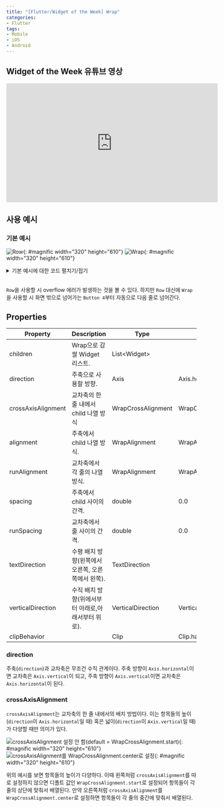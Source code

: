 ```yaml
---
title: "[Flutter/Widget of the Week] Wrap"
categories:
- Flutter
tags:
- Mobile
- iOS
- Android
---
```


## Widget of the Week 유튜브 영상

<iframe width="560" height="315" src="https://www.youtube.com/embed/z5iw2SeFx2M?cc_load_policy=1" frameborder="0" allowfullscreen></iframe>

<br>



## 사용 예시

### 기본 예시

![Row](/assets/flutter/WidgetOfTheWeek/3.Wrap/Example1.png){: #magnific width="320" height="610"}
![Wrap](/assets/flutter/WidgetOfTheWeek/3.Wrap/Example2.png){: #magnific width="320" height="610"}

<details markdown="1">
  <summary>기본 예시에 대한 코드 펼치기/접기</summary>

``` dart
Wrap(
  children: [
    RaisedButton(
      onPressed: (){},
      child: Text("Button 1"),
    ),
    RaisedButton(
      onPressed: (){},
      child: Text("Button 2"),
    ),
    RaisedButton(
      onPressed: (){},
      child: Text("Button 3"),
    ),
    RaisedButton(
      onPressed: (){},
      child: Text("Button 4"),
    ),
    RaisedButton(
      onPressed: (){},
      child: Text("Button 5"),
    ),
    RaisedButton(
      onPressed: (){},
      child: Text("Button 6"),
    ),
  ],
),
```

</details>
<br>

`Row`을 사용할 시 overflow 에러가 발생하는 것을 볼 수 있다. 하지만 `Row` 대신에 `Wrap`을 사용할 시 화면 밖으로 넘어가는 `Button 4`부터 자동으로 다음 줄로 넘어간다.

## Properties

| Property           	| Description 	| Type               	| Default                  	|
|--------------------	|-------------	|--------------------	|--------------------------	|
| children           	| Wrap으로 감쌀 Widget 리스트.	| List\<Widget>       	|                          	|
| direction          	| 주축으로 사용할 방향.	| Axis               	| Axis.horizontal          	|
| crossAxisAlignment 	| 교차축의 한 줄 내에서 child 나열 방식 | WrapCrossAlignment 	| WrapCrossAlignment.start 	|
| alignment          	| 주축에서 child 나열 방식. | WrapAlignment      	| WrapAlignment.start      	|
| runAlignment       	| 교차축에서 각 줄의 나열 방식.	| WrapAlignment      	| WrapAlignment.start      	|
| spacing            	| 주축에서	child 사이의 간격. | double             	| 0.0                      	|
| runSpacing         	| 교차축에서 줄 사이의 간격. | double             	| 0.0                      	|
| textDirection      	| 수평 배치 방향(왼쪽에서 오른쪽, 오른쪽에서 왼쪽). | TextDirection      	|                          	|
| verticalDirection  	| 수직 배치 방향(위에서부터 아래로,아래서부터 위로).	| VerticalDirection  	| VerticalDirection.down   	|
| clipBehavior       	|             	| Clip               	| Clip.hardEdge            	|

### direction

주축(`direction`)과 교차축은 무조건 수직 관계이다. 주축 방향이 `Axis.horizontal`이면 교차축은 `Axis.vertical`이 되고, 주축 방향이 `Axis.vertical`이면 교차축은 `Axis.horizontal`이 된다.

### crossAxisAlignment

`crossAxisAlignment`는 교차축의 한 줄 내에서의 배치 방법이다. 이는 항목들의 높이(`direction`이 `Axis.horizontal`일 때) 혹은 넓이(`direction`이 `Axis.vertical`일 때)가 다양할 때만 의미가 있다.

![crossAxisAlignment 설정 안 함(default = WrapCrossAlignment.start)](/assets/flutter/WidgetOfTheWeek/3.Wrap/Example3.png){: #magnific width="320" height="610"}
![crossAxisAlignment를 WrapCrossAlignment.center로 설정](/assets/flutter/WidgetOfTheWeek/3.Wrap/Example4.png){: #magnific width="320" height="610"}

위의 예시를 보면 항목들의 높이가 다양하다. 이때 왼쪽처럼 `crossAxisAlignment`를 따로 설정하지 않으면 디폴트 값인 `WrapCrossAlignment.start`로 설정되어 항목들이 각 줄의 상단에 맞춰서 배열된다. 만약 오른쪽처럼 `crossAxisAlignment`를 `WrapCrossAlignment.center`로 설정하면 항목들이 각 줄의 중간에 맞춰서 배열된다.
